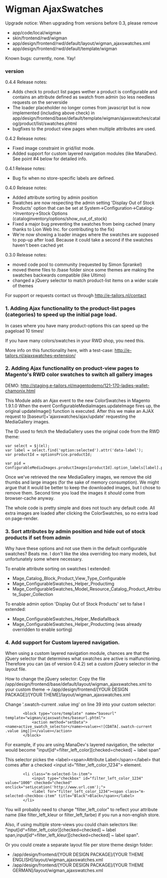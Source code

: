 # Wigman AjaxSwatches

Upgrade notice:
When upgrading from versions before 0.3, please remove 
* app/code/local/wigman
* skin/frontend/rwd/wigman
* app/design/frontend/rwd/default/layout/wigman_ajaxswatches.xml
* app/design/frontend/rwd/default/template/wigman

Known bugs: currently, none. Yay!

### version
0.4.4 Release notes:
* Adds check to product list pages wether a product is configurable and contains an attribute defined as swatch from admin (so less needless requests on the serverside
* The loader placeholder no longer comes from javascript but is now implemented (including above check) in app/design/frontend/base/default/template/wigman/ajaxswatches/catalog/product/list/swatches.phtml 
* bugfixes to the product view pages when multiple attributes are used.

0.4.2 Release notes:
* Fixed image constraint in grid/list mode.
* Added support for custom layered navigation modules (like ManaDev). See point #4 below for detailed info.

0.4.1 Release notes:
* Bug fix when no store-specific labels are defined.

0.4.0 Release notes:
* Added attribute sorting by admin position
* Swatches are now respecting the admin setting 'Display Out of Stock Products' option that can be set at System->Configuration->Catalog->Inventory->Stock Options (cataloginventory/options/show_out_of_stock)
* Fixed a major bug preventing the swatches from being cached (many thanks to Lion Web Inc. for contributing to the fix)
* We're now showing a loader images where the swatches are supposed to pop-up after load. Because it could take a second if the swatches haven't been cached yet

0.3.0 Release notes:
* moved code pool to community (requested by Simon Sprankel)
* moved theme files to /base folder since some themes are making the swatches backwards compatible (like Ultimo)
* changed a jQuery selector to match product-list items on a wider scale of themes

For support or requests contact us through http://e-tailors.nl/contact

### 1. Adding Ajax functionality to the product-list pages (categories) to speed up the initial page load.
In cases where you have many product-options this can speed up the pageload 10 times!

If you have many colors/swatches in your RWD shop, you need this.

More info on this functionality here, with a test-case: http://e-tailors.nl/ajaxswatches-extension/



### 2. Adding Ajax functionality on product-view pages to Magento's RWD color swatches to switch all gallery images

DEMO: http://staging.e-tailors.nl/magentodemo/121-170-ladies-wallet-chamonix.html

This Module adds an Ajax event to the new ColorSwatches in Magento 1.9.1.0
When the event ConfigurableMediaImages.updateImage fires up, the original updateImage() function is executed.
After this we make an AJAX request to [baseurl]+'ajaxswatches/ajax/update' requesting the MediaGallery images.

The ID used to fetch the MediaGallery uses the original code from the RWD theme:

	var select = $j(el);
	var label = select.find('option:selected').attr('data-label');
	var productId = optionsPrice.productId;
	        
	var pid = ConfigurableMediaImages.productImages[productId].option_labels[label].products[0];
	

Once we've retrieved the new MediaGallery images, we remove the old thumbs and large images (for the sake of memory consumption). We might argue that it would be better to keep the downloaded images, but I chose to remove them. Second time you load the images it *should* come from browser-cache anyway.

The whole code is pretty simple and does not touch any default code. All extra images are loaded after clicking the ColorSwatches, so no extra load on page-render.

### 3. Sort attributes by admin position and hide out of stock products if set from admin

Why have these options and not use them in the default configurable swatches? Beats me.
I don't like the idea overriding too many models, but unfortunately some where necessary.

To enable attribute sorting on swatches I extended:
* Mage_Catalog_Block_Product_View_Type_Configurable
* Mage_ConfigurableSwatches_Helper_Productimg
* Mage_ConfigurableSwatches_Model_Resource_Catalog_Product_Attribute_Super_Collection

To enable admin option 'Display Out of Stock Products' set to false I extended:
* Mage_ConfigurableSwatches_Helper_Mediafallback
* Mage_ConfigurableSwatches_Helper_Productimg (was already overridden to enable sorting)


### 4. Add support for Custom layered navigation.

When using a custom layered navigation module, chances are that the jQuery selector that determines what swatches are active is malfunctioning.
Therefore you can (as of version 0.4.2) set a custom jQuery selector in the layout file.

How to change the jQuery selector:
Copy the file /app/design/frontend/base/default/layout/wigman_ajaxswatches.xml to your custom theme -> /app/design/frontend/[YOUR DESIGN PACKAGE]/[YOUR THEME]/layout/wigman_ajaxswatches.xml

Change '.swatch-current .value img' on line 39 into your custom selector:

			<block type="core/template" name="baseurl" template="wigman/ajaxswatches/baseurl.phtml">
			    <action method="setData"><name>active_swatch_selector</name><value><![CDATA[.swatch-current .value img]]></value></action>
			</block>

For example, if you are using ManaDev's layered navigation, the selector would become "input[id^=filter_left_color][checked=checked] ~ label span"

This selector pickes the &lt;label&gt;&lt;span&gt;Attribute Label&lt;/span&gt;&lt;/label&gt; that comes after a checked &lt;input id=&quot;filter_left_color_1234&quot;&gt; element.

			<li class="m-selected-ln-item">
				<input type="checkbox" id="filter_left_color_1234" value="1000" checked="checked" onclick="setLocation('http://www.url.com');">
				<label for="filter_left_color_1234"><span class="m-selected-checkbox-item" title="Black">Black</span></label>
			</li>

You will probably need to change "filter_left_color" to reflect your attribute name (like filter_left_kleur or filter_left_farbe) if you run a non-english store.

Also, if using multiple store-views you could chain selectors like: "input[id^=filter_left_color][checked=checked] ~ label span,input[id^=filter_left_kleur][checked=checked] ~ label span".

Or you could create a separate layout file per store theme design folder:
* /app/design/frontend/[YOUR DESIGN PACKAGE]/[YOUR THEME ENGLISH]/layout/wigman_ajaxswatches.xml
* /app/design/frontend/[YOUR DESIGN PACKAGE]/[YOUR THEME GERMAN]/layout/wigman_ajaxswatches.xml
